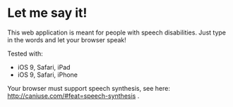 # Let me say it!

This web application is meant for people with speech disabilities.
Just type in the words and let your browser speak!

Tested with:
- iOS 9, Safari, iPad
- iOS 9, Safari, iPhone

Your browser must support speech synthesis, see here: http://caniuse.com/#feat=speech-synthesis .
